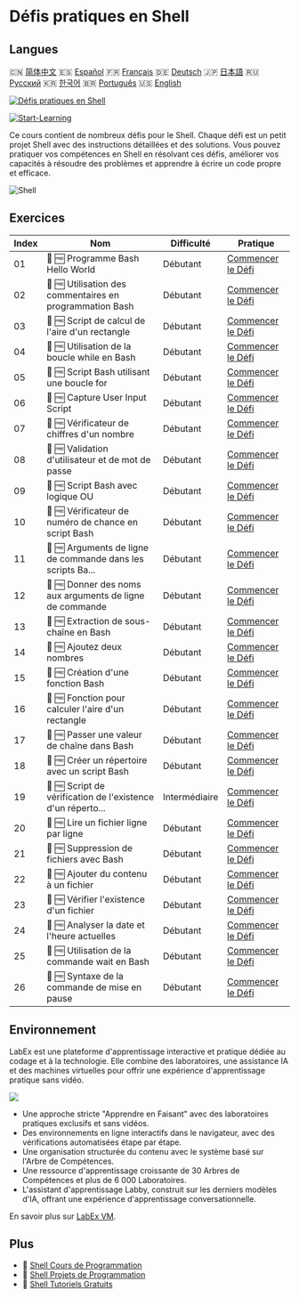 # Défis pratiques en Shell

## Langues

🇨🇳 [简体中文](README_zh.md) 🇪🇸 [Español](README_es.md) 🇫🇷 [Français](README_fr.md) 🇩🇪 [Deutsch](README_de.md) 🇯🇵 [日本語](README_ja.md) 🇷🇺 [Русский](README_ru.md) 🇰🇷 [한국어](README_ko.md) 🇧🇷 [Português](README_pt.md) 🇺🇸 [English](README.md) 

[![Défis pratiques en Shell](https://cover-creator.labex.io/shell-practice-challenges.png?lang=fr)](https://labex.io/fr/courses/shell-practice-challenges)

[![Start-Learning](https://img.shields.io/badge/Start-Learning-whitesmoke?style=for-the-badge)](https://labex.io/fr/courses/shell-practice-challenges)

Ce cours contient de nombreux défis pour le Shell. Chaque défi est un petit projet Shell avec des instructions détaillées et des solutions. Vous pouvez pratiquer vos compétences en Shell en résolvant ces défis, améliorer vos capacités à résoudre des problèmes et apprendre à écrire un code propre et efficace.

![Shell](https://img.shields.io/badge/Shell-whitesmoke?style=for-the-badge&logo=shell)


## Exercices

|   Index | Nom                                                         | Difficulté    | Pratique                                                                                                                 |
|---------|-------------------------------------------------------------|---------------|--------------------------------------------------------------------------------------------------------------------------|
|      01 | 🎯 🆓 Programme Bash Hello World                            | Débutant      | <a target='_blank' href='https://labex.io/fr/labs/linux-bash-hello-world-program-387351'>Commencer le Défi</a>           |
|      02 | 🎯 🆓 Utilisation des commentaires en programmation Bash    | Débutant      | <a target='_blank' href='https://labex.io/fr/labs/shell-bash-scripting-comments-usage-387353'>Commencer le Défi</a>      |
|      03 | 🎯 🆓 Script de calcul de l'aire d'un rectangle             | Débutant      | <a target='_blank' href='https://labex.io/fr/labs/shell-rectangle-area-calculator-script-387354'>Commencer le Défi</a>   |
|      04 | 🎯 🆓 Utilisation de la boucle while en Bash                | Débutant      | <a target='_blank' href='https://labex.io/fr/labs/shell-using-while-loop-in-bash-387355'>Commencer le Défi</a>           |
|      05 | 🎯 🆓 Script Bash utilisant une boucle for                  | Débutant      | <a target='_blank' href='https://labex.io/fr/labs/shell-bash-script-using-for-loop-387356'>Commencer le Défi</a>         |
|      06 | 🎯 🆓 Capture User Input Script                             | Débutant      | <a target='_blank' href='https://labex.io/fr/labs/shell-capture-user-input-script-387357'>Commencer le Défi</a>          |
|      07 | 🎯 🆓 Vérificateur de chiffres d'un nombre                  | Débutant      | <a target='_blank' href='https://labex.io/fr/labs/shell-number-digit-checker-387358'>Commencer le Défi</a>               |
|      08 | 🎯 🆓 Validation d'utilisateur et de mot de passe           | Débutant      | <a target='_blank' href='https://labex.io/fr/labs/shell-username-and-password-validation-387359'>Commencer le Défi</a>   |
|      09 | 🎯 🆓 Script Bash avec logique OU                           | Débutant      | <a target='_blank' href='https://labex.io/fr/labs/shell-bash-script-with-or-logic-387360'>Commencer le Défi</a>          |
|      10 | 🎯 🆓 Vérificateur de numéro de chance en script Bash       | Débutant      | <a target='_blank' href='https://labex.io/fr/labs/shell-bash-script-lucky-number-checker-387361'>Commencer le Défi</a>   |
|      11 | 🎯 🆓 Arguments de ligne de commande dans les scripts Ba... | Débutant      | <a target='_blank' href='https://labex.io/fr/labs/shell-bash-script-command-line-arguments-387363'>Commencer le Défi</a> |
|      12 | 🎯 🆓 Donner des noms aux arguments de ligne de commande    | Débutant      | <a target='_blank' href='https://labex.io/fr/labs/shell-naming-command-line-arguments-387364'>Commencer le Défi</a>      |
|      13 | 🎯 🆓 Extraction de sous-chaîne en Bash                     | Débutant      | <a target='_blank' href='https://labex.io/fr/labs/shell-substring-extraction-in-bash-387366'>Commencer le Défi</a>       |
|      14 | 🎯 🆓 Ajoutez deux nombres                                  | Débutant      | <a target='_blank' href='https://labex.io/fr/labs/shell-add-two-numbers-387367'>Commencer le Défi</a>                    |
|      15 | 🎯 🆓 Création d'une fonction Bash                          | Débutant      | <a target='_blank' href='https://labex.io/fr/labs/shell-creating-bash-function-387368'>Commencer le Défi</a>             |
|      16 | 🎯 🆓 Fonction pour calculer l'aire d'un rectangle          | Débutant      | <a target='_blank' href='https://labex.io/fr/labs/shell-calculate-rectangle-area-function-387369'>Commencer le Défi</a>  |
|      17 | 🎯 🆓 Passer une valeur de chaîne dans Bash                 | Débutant      | <a target='_blank' href='https://labex.io/fr/labs/shell-passing-string-value-in-bash-387370'>Commencer le Défi</a>       |
|      18 | 🎯 🆓 Créer un répertoire avec un script Bash               | Débutant      | <a target='_blank' href='https://labex.io/fr/labs/shell-create-directory-with-bash-script-387371'>Commencer le Défi</a>  |
|      19 | 🎯 🆓 Script de vérification de l'existence d'un réperto... | Intermédiaire | <a target='_blank' href='https://labex.io/fr/labs/shell-check-directory-existence-script-387372'>Commencer le Défi</a>   |
|      20 | 🎯 🆓 Lire un fichier ligne par ligne                       | Débutant      | <a target='_blank' href='https://labex.io/fr/labs/shell-read-file-line-by-line-387373'>Commencer le Défi</a>             |
|      21 | 🎯 🆓 Suppression de fichiers avec Bash                     | Débutant      | <a target='_blank' href='https://labex.io/fr/labs/shell-deleting-files-with-bash-387374'>Commencer le Défi</a>           |
|      22 | 🎯 🆓 Ajouter du contenu à un fichier                       | Débutant      | <a target='_blank' href='https://labex.io/fr/labs/shell-append-content-to-file-387375'>Commencer le Défi</a>             |
|      23 | 🎯 🆓 Vérifier l'existence d'un fichier                     | Débutant      | <a target='_blank' href='https://labex.io/fr/labs/shell-check-file-existence-387376'>Commencer le Défi</a>               |
|      24 | 🎯 🆓 Analyser la date et l'heure actuelles                 | Débutant      | <a target='_blank' href='https://labex.io/fr/labs/shell-parse-current-date-and-time-387377'>Commencer le Défi</a>        |
|      25 | 🎯 🆓 Utilisation de la commande wait en Bash               | Débutant      | <a target='_blank' href='https://labex.io/fr/labs/shell-using-wait-command-in-bash-387378'>Commencer le Défi</a>         |
|      26 | 🎯 🆓 Syntaxe de la commande de mise en pause               | Débutant      | <a target='_blank' href='https://labex.io/fr/labs/shell-pausing-command-syntax-387379'>Commencer le Défi</a>             |

## Environnement

LabEx est une plateforme d'apprentissage interactive et pratique dédiée au codage et à la technologie. Elle combine des laboratoires, une assistance IA et des machines virtuelles pour offrir une expérience d'apprentissage pratique sans vidéo.

![](https://tutorial-screenshot.getvm.io/images/vm-1725247253.png)

- Une approche stricte "Apprendre en Faisant" avec des laboratoires pratiques exclusifs et sans vidéos.
- Des environnements en ligne interactifs dans le navigateur, avec des vérifications automatisées étape par étape.
- Une organisation structurée du contenu avec le système basé sur l'Arbre de Compétences.
- Une ressource d'apprentissage croissante de 30 Arbres de Compétences et plus de 6 000 Laboratoires.
- L'assistant d'apprentissage Labby, construit sur les derniers modèles d'IA, offrant une expérience d'apprentissage conversationnelle.

En savoir plus sur [LabEx VM](https://support.labex.io/using-labex/virtual-machine).

## Plus

- 🔗 [Shell Cours de Programmation](https://github.com/labex-labs/awesome-programming-courses)
- 🔗 [Shell Projets de Programmation](https://github.com/labex-labs/awesome-programming-projects)
- 🔗 [Shell Tutoriels Gratuits](https://github.com/labex-labs/shell-free-tutorials)

